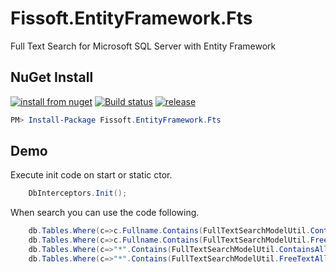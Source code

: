 # Fissoft.EntityFramework.Fts
Full Text Search for Microsoft SQL Server with Entity Framework

## NuGet Install
[![install from nuget](http://img.shields.io/nuget/v/Fissoft.EntityFramework.Fts.svg?style=flat-square)](https://www.nuget.org/packages/Fissoft.EntityFramework.Fts)
[![Build status](https://ci.appveyor.com/api/projects/status/mwwua6k43p88ro9j?svg=true)](https://ci.appveyor.com/project/chsword/fissoft-entityframework-fts)
[![release](https://img.shields.io/github/release/fissoft/Fissoft.EntityFramework.Fts.svg?style=flat-square)](https://github.com/fissoft/Fissoft.EntityFramework.Fts/releases)


``` powershell
PM> Install-Package Fissoft.EntityFramework.Fts
```

## Demo
Execute init code on start or static ctor.
``` C#
    DbInterceptors.Init();
```
When search you can use the code following.
``` c#
    db.Tables.Where(c=>c.Fullname.Contains(FullTextSearchModelUtil.Contains("code")));
    db.Tables.Where(c=>c.Fullname.Contains(FullTextSearchModelUtil.FreeText("code ef")));
    db.Tables.Where(c=>"*".Contains(FullTextSearchModelUtil.ContainsAll("code ef")));
    db.Tables.Where(c=>"*".Contains(FullTextSearchModelUtil.FreeTextAll("code ef")));
```
  
